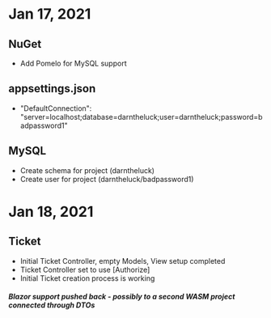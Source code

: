 # Jan 17, 2021

## NuGet

* Add Pomelo for MySQL support

## appsettings.json

* "DefaultConnection": "server=localhost;database=darntheluck;user=darntheluck;password=badpassword1"

## MySQL

* Create schema for project (darntheluck)
* Create user for project (darntheluck/badpassword1)

# Jan 18, 2021

## Ticket

* Initial Ticket Controller, empty Models, View setup completed
* Ticket Controller set to use [Authorize]
* Initial Ticket creation process is working

##### Blazor support pushed back - possibly to a second WASM project connected through DTOs